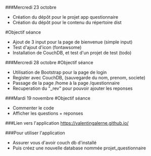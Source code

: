 ###Mercredi 23 octobre
- Création du dépôt pour le projet app questionnaire
- Création du dépôt pour le contenu du répertoire dist

#Objectif séance
- Ajout de 3 input pour la page de bienvenue (simple input)
- Test d'ajout d'icon (fontawsome)
- Installation de CouchDB, et test d'un projet de test (todo)

###Mercredi 28 octobre
#Objectif séance
- Utilisation de Bootstrap pour la page de login
- Register avec CouchDB, (sauvegarde du nom, prenom, societe)
- Passage de la page /home à la page /questionnaire
- Recuperation du "_rev" pour pouvoir ajouter les reponses

###Mardi 19 novembre
#Objectif séance
- Commenter le code
- Afficher les questions + reponses

###Lien vers l'application
https://valentingalerne.github.io/

###Pour utiliser l'application
- Assurer vous d'avoir couch db d'installé
- Puis créez une nouvelle database nommée projet_questionnaire
